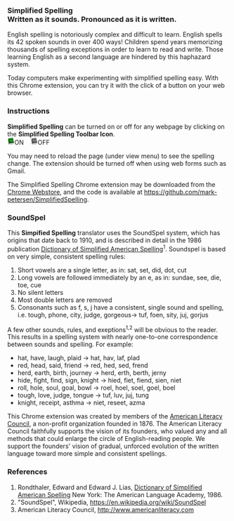 <h3>Simplified Spelling<br> Written as it sounds. Pronounced as it is written.</h3>
<p>
English spelling is notoriously complex and difficult to learn.  English spells its 42 spoken sounds in over 400 ways!  Children spend years memorizing thousands of spelling exceptions in order to learn to read and write.  Those learning English as a second language are hindered by this haphazard system.
</p>
<p>
Today computers make experimenting with simplified spelling easy.  With this Chrome extension, you can try it with the click of a button on your web browser.
</p>

<h3>Instructions</h3>
<p><strong>Simplified Spelling</strong> can be turned on or off for any webpage
by clicking on the <strong>Simplified Spelling Toolbar Icon</strong>.<br>
   <img src="ON.png" width="16" height="16">ON  &nbsp; &nbsp;<img src="OFF.png" width="16" height="16">OFF</p>
You may need to reload the page (under view menu) to see the spelling change.  The extension should be turned off when using web forms such as Gmail. 
</p>
<p>
The Simplified Spelling Chrome extension may be downloaded from the <a href="https://chrome.google.com/webstore/detail/simplified-spelling/aaacilckajbambkbjbeghcjjobcibnkb">Chrome Webstore</a>, and the code is available at <a href="https://github.com/mark-petersen/SimplifiedSpelling">https://github.com/mark-petersen/SimplifiedSpelling</a>.
</p>
<h3>SoundSpel</h3>
<p>
This <strong>Simpified Spelling</strong> translator uses the SoundSpel system, which has origins that date back to 1910, and is described in detail in the 1986 publication <a href="http://www.americanliteracy.com/resources/Dictionary_of_Simplified_American_Spelling.pdf">Dictionary of Simplified American Spelling</a><sup>1</sup>.  Soundspel is based on very simple, consistent spelling rules:
</p>
<ol>
  <li>Short vowels are a single letter, as in: sat, set, did, dot, cut</li>
  <li>Long vowels are followed immediately by an e, as in: sundae, see, die, toe, cue</li>
  <li>No silent letters</li>
  <li>Most double letters are removed</li>
  <li>Consonants such as f, s, j have a consistent, single sound and spelling, <br>i.e. tough, phone, city, judge, gorgeous&#8594; tuf, foen, sity, juj, gorjus
</ol>
<p>
A few other sounds, rules, and exeptions<sup>1,2</sup> will be obvious to the reader.  This results in a spelling system with nearly one-to-one correspondence between sounds and spelling.  For example:
</p>
<ul>
  <li>hat, have, laugh, plaid  &#8594; hat, hav, laf, plad
  <li>red, head, said, friend &#8594; red, hed, sed, frend
  <li>herd, earth, birth, journey &#8594; herd, erth, berth, jerny
  <li>hide, fight, find, sign, knight &#8594; hied, fiet, fiend, sien, niet
  <li>roll, hole, soul, goal, bowl &#8594; roel, hoel, soel, goel, boel
  <li>tough, love, judge, tongue &#8594; tuf, luv, juj, tung
  <li>knight, receipt, asthma &#8594; niet, reseet, azma
</ul>
<p>
This Chrome extension was created by members of the <a href="http://www.americanliteracy.com">American Literacy Council</a>, a non-profit organization founded in 1876.  The American Literacy Council faithfully supports the vision of its founders, who valued any and all methods that could enlarge the circle of English-reading people. We support the founders' vision of gradual, unforced evolution of the written language toward more simple and consistent spellings.
</p>

<h3>References</h3>
<ol>
  <li>Rondthaler, Edward and Edward J. Lias, <a href="http://www.americanliteracy.com/resources/Dictionary_of_Simplified_American_Spelling.pdf">Dictionary of Simplified American Spelling</a> New York: The American Language Academy, 1986.
  <li>"SoundSpel", Wikipedia, <a href="https://en.wikipedia.org/wiki/SoundSpel">https://en.wikipedia.org/wiki/SoundSpel</a>
  <li>American Literacy Council, <a href="http://www.americanliteracy.com">http://www.americanliteracy.com</a>
</ol>
